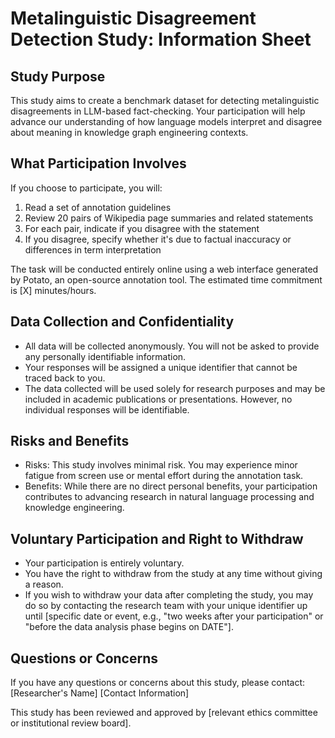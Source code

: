 # Metalinguistic Disagreement Detection Study: Information Sheet

## Study Purpose
This study aims to create a benchmark dataset for detecting metalinguistic disagreements in LLM-based fact-checking. Your participation will help advance our understanding of how language models interpret and disagree about meaning in knowledge graph engineering contexts.

## What Participation Involves
If you choose to participate, you will:
1. Read a set of annotation guidelines
2. Review 20 pairs of Wikipedia page summaries and related statements
3. For each pair, indicate if you disagree with the statement
4. If you disagree, specify whether it's due to factual inaccuracy or differences in term interpretation

The task will be conducted entirely online using a web interface generated by Potato, an open-source annotation tool. The estimated time commitment is [X] minutes/hours.

## Data Collection and Confidentiality
- All data will be collected anonymously. You will not be asked to provide any personally identifiable information.
- Your responses will be assigned a unique identifier that cannot be traced back to you.
- The data collected will be used solely for research purposes and may be included in academic publications or presentations. However, no individual responses will be identifiable.

## Risks and Benefits
- Risks: This study involves minimal risk. You may experience minor fatigue from screen use or mental effort during the annotation task.
- Benefits: While there are no direct personal benefits, your participation contributes to advancing research in natural language processing and knowledge engineering.

## Voluntary Participation and Right to Withdraw
- Your participation is entirely voluntary.
- You have the right to withdraw from the study at any time without giving a reason.
- If you wish to withdraw your data after completing the study, you may do so by contacting the research team with your unique identifier up until [specific date or event, e.g., "two weeks after your participation" or "before the data analysis phase begins on DATE"].

## Questions or Concerns
If you have any questions or concerns about this study, please contact:
[Researcher's Name]
[Contact Information]

This study has been reviewed and approved by [relevant ethics committee or institutional review board].
